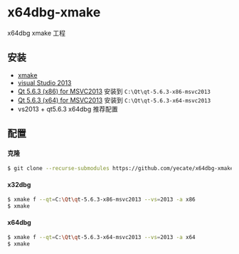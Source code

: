 # x64dbg-xmake
x64dbg xmake 工程

## 安装
* [xmake](https://github.com/xmake-io/xmake)
* [visual Studio 2013](https://my.visualstudio.com/Downloads?q=visual%20studio%202013&wt.mc_id=o~msft~vscom~older-downloads)
* [Qt 5.6.3 (x86) for MSVC2013](https://osdn.net/projects/x64dbg/storage/qt/qt-opensource-windows-x86-msvc2013-5.6.3.exe) 安装到 `C:\Qt\qt-5.6.3-x86-msvc2013`
* [Qt 5.6.3 (x64) for MSVC2013](https://osdn.net/projects/x64dbg/storage/qt/qt-opensource-windows-x86-msvc2013_64-5.6.3.exe) 安装到 `C:\Qt\qt-5.6.3-x64-msvc2013`
* vs2013 + qt5.6.3 x64dbg 推荐配置
## 配置

#### 克隆
```bash
$ git clone --recurse-submodules https://github.com/yecate/x64dbg-xmake.git
```

#### x32dbg

```bash
$ xmake f --qt=C:\Qt\qt-5.6.3-x86-msvc2013 --vs=2013 -a x86
$ xmake
```

#### x64dbg

```bash
$ xmake f --qt=C:\Qt\qt-5.6.3-x64-msvc2013 --vs=2013 -a x64
$ xmake
```